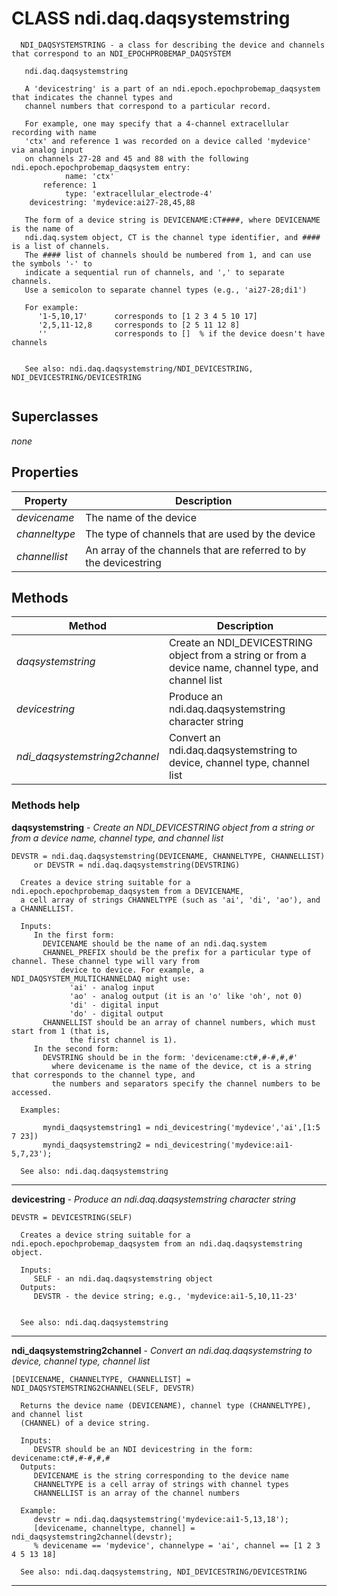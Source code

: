 # CLASS ndi.daq.daqsystemstring

```
  NDI_DAQSYSTEMSTRING - a class for describing the device and channels that correspond to an NDI_EPOCHPROBEMAP_DAQSYSTEM
 
   ndi.daq.daqsystemstring
 
   A 'devicestring' is a part of an ndi.epoch.epochprobemap_daqsystem that indicates the channel types and
   channel numbers that correspond to a particular record.
 
   For example, one may specify that a 4-channel extracellular recording with name
   'ctx' and reference 1 was recorded on a device called 'mydevice' via analog input
   on channels 27-28 and 45 and 88 with the following ndi.epoch.epochprobemap_daqsystem entry:
            name: 'ctx'
       reference: 1
            type: 'extracellular_electrode-4'
    devicestring: 'mydevice:ai27-28,45,88
 
   The form of a device string is DEVICENAME:CT####, where DEVICENAME is the name of 
   ndi.daq.system object, CT is the channel type identifier, and #### is a list of channels.
   The #### list of channels should be numbered from 1, and can use the symbols '-' to
   indicate a sequential run of channels, and ',' to separate channels.
   Use a semicolon to separate channel types (e.g., 'ai27-28;di1')
   
   For example:
      '1-5,10,17'      corresponds to [1 2 3 4 5 10 17]
      '2,5,11-12,8     corresponds to [2 5 11 12 8]
      ''               corresponds to []  % if the device doesn't have channels
 
  
   See also: ndi.daq.daqsystemstring/NDI_DEVICESTRING, NDI_DEVICESTRING/DEVICESTRING


```
## Superclasses
*none*

## Properties

| Property | Description |
| --- | --- |
| *devicename* | The name of the device |
| *channeltype* | The type of channels that are used by the device |
| *channellist* | An array of the channels that are referred to by the devicestring |


## Methods 

| Method | Description |
| --- | --- |
| *daqsystemstring* | Create an NDI_DEVICESTRING object from a string or from a device name, channel type, and channel list |
| *devicestring* | Produce an ndi.daq.daqsystemstring character string |
| *ndi_daqsystemstring2channel* | Convert an ndi.daq.daqsystemstring to device, channel type, channel list |


### Methods help 

**daqsystemstring** - *Create an NDI_DEVICESTRING object from a string or from a device name, channel type, and channel list*

```
DEVSTR = ndi.daq.daqsystemstring(DEVICENAME, CHANNELTYPE, CHANNELLIST)
     or DEVSTR = ndi.daq.daqsystemstring(DEVSTRING)
 
  Creates a device string suitable for a ndi.epoch.epochprobemap_daqsystem from a DEVICENAME,
  a cell array of strings CHANNELTYPE (such as 'ai', 'di', 'ao'), and a CHANNELLIST.
 
  Inputs:
     In the first form:
       DEVICENAME should be the name of an ndi.daq.system
       CHANNEL_PREFIX should be the prefix for a particular type of channel. These channel type will vary from
           device to device. For example, a NDI_DAQSYSTEM_MULTICHANNELDAQ might use:
             'ai' - analog input
             'ao' - analog output (it is an 'o' like 'oh', not 0)
             'di' - digital input
             'do' - digital output
       CHANNELLIST should be an array of channel numbers, which must start from 1 (that is,
             the first channel is 1).
     In the second form:
       DEVSTRING should be in the form: 'devicename:ct#,#-#,#,#'
         where devicename is the name of the device, ct is a string that corresponds to the channel type, and
         the numbers and separators specify the channel numbers to be accessed.
 
  Examples:
 
       myndi_daqsystemstring1 = ndi_devicestring('mydevice','ai',[1:5 7 23])
       myndi_daqsystemstring2 = ndi_devicestring('mydevice:ai1-5,7,23');
 
  See also: ndi.daq.daqsystemstring
```

---

**devicestring** - *Produce an ndi.daq.daqsystemstring character string*

```
DEVSTR = DEVICESTRING(SELF)
 
  Creates a device string suitable for a ndi.epoch.epochprobemap_daqsystem from an ndi.daq.daqsystemstring object.
 
  Inputs:
     SELF - an ndi.daq.daqsystemstring object
  Outputs:
     DEVSTR - the device string; e.g., 'mydevice:ai1-5,10,11-23'
 
 
  See also: ndi.daq.daqsystemstring
```

---

**ndi_daqsystemstring2channel** - *Convert an ndi.daq.daqsystemstring to device, channel type, channel list*

```
[DEVICENAME, CHANNELTYPE, CHANNELLIST] = NDI_DAQSYSTEMSTRING2CHANNEL(SELF, DEVSTR)
 
  Returns the device name (DEVICENAME), channel type (CHANNELTYPE), and channel list
  (CHANNEL) of a device string.
 
  Inputs:
     DEVSTR should be an NDI devicestring in the form: devicename:ct#,#-#,#,#
  Outputs:
     DEVICENAME is the string corresponding to the device name
     CHANNELTYPE is a cell array of strings with channel types
     CHANNELLIST is an array of the channel numbers
 
  Example:
     devstr = ndi.daq.daqsystemstring('mydevice:ai1-5,13,18');
     [devicename, channeltype, channel] = ndi_daqsystemstring2channel(devstr);
     % devicename == 'mydevice', channelype = 'ai', channel == [1 2 3 4 5 13 18]
 
  See also: ndi.daq.daqsystemstring, NDI_DEVICESTRING/DEVICESTRING
```

---

